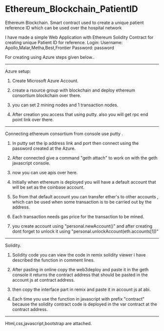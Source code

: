 # Ethereum_Blockchain_PatientID
Ethereum Blockchain. Smart contract used to create a unique patient reference ID which can be used over the hospital network

I have made a simple Web Application with Ethereum Solidity Contract for creating unique Patient ID for reference.
Login:
Username: Apollo,Malar,Metha,Best,Frontier
Password: password


For creating using Azure steps given below..
************

Azure setup:

1. Create Microsoft Azure Account.

2. create a rsource group with blockchain and deploy ethereum consortium blockchain over there.

3. you can set 2 mining nodes and 1 transaction nodes.

4. After creation you access that using putty. also you will get  rpc end point link over there.


*****************************************************

Connecting ethereum consortium from console use putty .

1. In putty set the ip address link and port then connect using the password created at the Azure.

2. After connected give a command "geth attach" to work on with the geth javascript console.

3. now you can use apis over here.

4. Initially when ethereum is deployed you will have a default account that will be set as the coinbase account.

5. So from that default account you can transfer ether's to other accounts , which can be used when some transaction is to be carried out by the address.

6. Each transaction needs gas price for the transaction to be mined.

7. you create account using "personal.newAccount()" and after creating dont forget to unlock it using "personal.unlockAccount(eth.accounts[1])"


*****************************************************
Solidity.

1. Solidity code you can view the code in remix solidity viewer i have described the function in comment lines.

2. After pasting in online copy the web3deploy and paste it in the geth console it returns the contract address that should be pasted in the account js at contract address.

3. then copy the interface part in remix and paste it in account js at abi.

4. Each time you use the function in javascript with prefix "contract" because the solidity contract code is deployed in the var contract at the contract address.


*****************************************************
Html,css,javascript,bootstrap are attached.
